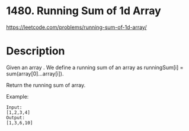 # 1480. Running Sum of 1d Array

https://leetcode.com/problems/running-sum-of-1d-array/

# Description

Given an array . We define a running sum of an array as runningSum[i] = sum(array[0]…array[i]).

Return the running sum of array.

Example:

```
Input:
[1,2,3,4]
Output:
[1,3,6,10]
```
